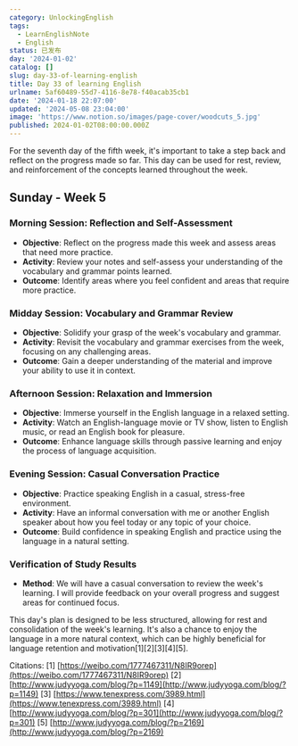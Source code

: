 ```yaml
---
category: UnlockingEnglish
tags:
  - LearnEnglishNote
  - English
status: 已发布
day: '2024-01-02'
catalog: []
slug: day-33-of-learning-english
title: Day 33 of learning English
urlname: 5af60489-55d7-4116-8e78-f40acab35cb1
date: '2024-01-18 22:07:00'
updated: '2024-05-08 23:04:00'
image: 'https://www.notion.so/images/page-cover/woodcuts_5.jpg'
published: 2024-01-02T08:00:00.000Z
---
```


For the seventh day of the fifth week, it's important to take a step back and reflect on the progress made so far. This day can be used for rest, review, and reinforcement of the concepts learned throughout the week.


## Sunday - Week 5


### Morning Session: Reflection and Self-Assessment

- **Objective**: Reflect on the progress made this week and assess areas that need more practice.
- **Activity**: Review your notes and self-assess your understanding of the vocabulary and grammar points learned.
- **Outcome**: Identify areas where you feel confident and areas that require more practice.

### Midday Session: Vocabulary and Grammar Review

- **Objective**: Solidify your grasp of the week's vocabulary and grammar.
- **Activity**: Revisit the vocabulary and grammar exercises from the week, focusing on any challenging areas.
- **Outcome**: Gain a deeper understanding of the material and improve your ability to use it in context.

### Afternoon Session: Relaxation and Immersion

- **Objective**: Immerse yourself in the English language in a relaxed setting.
- **Activity**: Watch an English-language movie or TV show, listen to English music, or read an English book for pleasure.
- **Outcome**: Enhance language skills through passive learning and enjoy the process of language acquisition.

### Evening Session: Casual Conversation Practice

- **Objective**: Practice speaking English in a casual, stress-free environment.
- **Activity**: Have an informal conversation with me or another English speaker about how you feel today or any topic of your choice.
- **Outcome**: Build confidence in speaking English and practice using the language in a natural setting.

### Verification of Study Results

- **Method**: We will have a casual conversation to review the week's learning. I will provide feedback on your overall progress and suggest areas for continued focus.

This day's plan is designed to be less structured, allowing for rest and consolidation of the week's learning. It's also a chance to enjoy the language in a more natural context, which can be highly beneficial for language retention and motivation[1][2][3][4][5].


Citations:
[1] [https://weibo.com/1777467311/N8IR9orep](https://weibo.com/1777467311/N8IR9orep)
[2] [http://www.judyyoga.com/blog/?p=1149](http://www.judyyoga.com/blog/?p=1149)
[3] [https://www.tenexpress.com/3989.html](https://www.tenexpress.com/3989.html)
[4] [http://www.judyyoga.com/blog/?p=301](http://www.judyyoga.com/blog/?p=301)
[5] [http://www.judyyoga.com/blog/?p=2169](http://www.judyyoga.com/blog/?p=2169)

